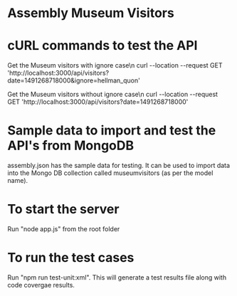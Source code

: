# Assembly Museum Visitors

# cURL commands to test the API

Get the Museum visitors with ignore case\n
curl --location --request GET 'http://localhost:3000/api/visitors?date=1491268718000&ignore=hellman_quon'

Get the Museum visitors without ignore case\n
curl --location --request GET 'http://localhost:3000/api/visitors?date=1491268718000'

# Sample data to import and test the API's from MongoDB
assembly.json has the sample data for testing. It can be used to import data into the Mongo DB collection called museumvisitors (as per the model name). 

# To start the server
Run "node app.js" from the root folder

# To run the test cases
Run "npm run test-unit:xml". This will generate a test results file along with code covergae results.